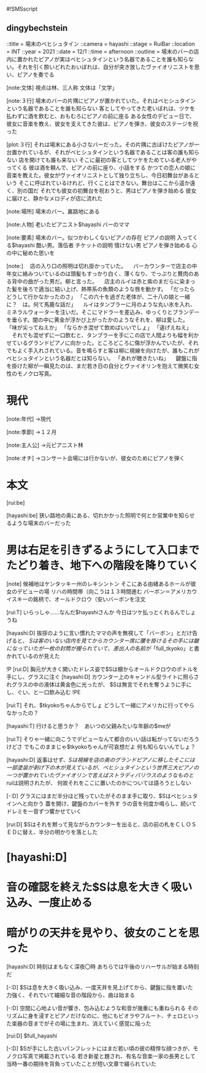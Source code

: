 #!SMSscript

## dingybechstein

::title = 場末のベヒシュタイン
::camera = hayashi
::stage = RuiBar
::location = INT
::year = 2021
::date = 12/1
::time = afternoon
::outline = 場末のバーの店内に置かれたピアノが実はベヒシュタインという名器であることを誰も知らない。それを引く酔いどれたおいぼれは、自分が突き放したヴァイオリニストを思い、ピアノを奏でる

[note:文体]
視点は林、三人称
文体は「文学」

[note:３行]
場末のバーの片隅にピアノが置かれていた。それはベヒシュタインという名器であることを誰も知らない
客としてやってきた老いぼれは、ツケを払わずに酒を飲むと、おもむろにピアノの前に座る
ある女性のデビュー日で、彼女に音楽を教え、彼女を支えてきた彼は、ピアノを弾き、彼女のステージを祝った

[plot:３行]
それは場末にある小さなバーだった。その片隅に古ぼけたピアノが一台置かれているが、それがベヒシュタインという名器であることは客の誰も知らない
店を開けても誰も来ない
そこに最初の客としてツケをためている老人がやってくる
彼は酒を頼んで、ピアノの前に座り、小話をする
かつての恋人の娘に音楽を教えた。彼女がヴァイオリニストとして独り立ちし、今日初舞台があるという
そこに呼ばれているけれど、行くことはできない。舞台はここから遥か遠く、別の国だ
それでも彼女の初舞台を祝おうと、男はピアノを弾き始める
彼女に届けと、静かなメロディが店に流れた

[note:場所]
場末のバー。裏路地にある

[note:人物]
老いたピアニスト$hayashi
バーのママ

[note:要素]
場末のバー。似つかわしくないピアノの存在
ピアノの説明
入ってくる$hayashi
酷い男。落伍者
チケットの説明
情けない男
ピアノを弾き始める
心の中に秘めた思いを


[note:]
　店の入り口の照明は切れ掛かっていた。
　バーカウンターで店主の中年女に絡みついているのは頭髪もすっかり白く、薄くなり、でっぷりと贅肉のある背中の曲がった男だ。柳と言った。
　店主のルイは赤と紫のまだらに染まった髪を後ろで適当に結い上げ、熱帯系の魚類のような唇を動かす。
「だったらどうして行かなかったのさ」
「この六十を過ぎた老体が、二十八の娘と一緒に？　は。何て馬鹿な話だ」
　ルイはタンブラーに月のような丸い氷を入れ、ミネラルウォーターを注いだ。そこにマドラーを差込み、ゆっくりとブランデーを垂らす。闇の中に黄金が浮かび上がったかのようなそれを、柳は愛した。
「味が尖ってねえか」
「ならかき混ぜて飲めばいいでしょ」
「違げえねえ」
　それでも混ぜずに一口飲むと、タンブラーを手にこの店で人間よりも幅を利かせているグランドピアノに向かった。ところどころに傷が浮かんでいたが、それでもよく手入れされている。音を鳴らすと客は柳に視線を向けたが、誰もこれがベヒシュタインという名器だとは知らない。
「あれが聴きたいね」
　鍵盤に指を掛けた柳が一瞬見たのは、まだ若き日の自分とヴァイオリンを抱えて微笑む女性のモノクロ写真。

# 現代

[note:年代]
→現代

[note:季節]
→１２月

[note:主人公]
→元ピアニスト林

[note:オチ]
→コンサート会場には行かないが、彼女のためにピアノを弾く

# 本文

[rui:be]

[hayashi:be]
狭い路地の奥にある、切れかかった照明で何とか営業中を知らせるような場末のバーだった
# 男は右足を引きずるようにして入口までたどり着き、地下への階段を降りていく

[note]
候補地はケンタッキー州のレキシントン
そこにある由緒あるホールが彼女のデビューの場
リハの時間帯（向こうは１３時間進む
バーボン＝アメリカウイスキーの銘柄で、オールドクロウ（安いバーボンを注文

[rui:T]
いらっしゃ……なんだ$hayashiさんか
今日はツケ払っとくれるんでしょうね

[hayashi:D]
挨拶のように言い慣れたママの声を無視して「バーボン」とだけ告げると、
$Sは客のいない店内を見てからカウンター席に腰を掛ける
その手には皺になっていたが一枚の封筒が握られていて、差出人の名前が「$full_tkyoko」と書かれているのが見えた

!P
[rui:D]
胸元が大きく開いたドレス姿で$Sは棚からオールドクロウのボトルを手にし、グラスに注ぐ
[hayashi:D]
カウンター上のキャンドル型ライトに照らされグラスの中の液体は黄金色に光ったが、
$Sは無言でそれを奪うように手にし、ぐい、と一口飲み込む
!PE

[rui:T]
それ、$tkyokoちゃんからでしょ
どうして一緒にアメリカに行ってやらなかったの？

[hayashi:T]
行けると思うか？　あいつの父親みたいな年齢の$meが

[rui:T]
そりゃ一緒に向こうでデビューなんて都合のいい話は転がってないだろうけどさ
でもこのままじゃ$tkyokoちゃんが可哀想だよ
何も知らないんでしょ？

[hayashi:D]
返事はせず、$Sは視線を店の奥のグランドピアノに移した
そこには一部塗装が剥げ下の木が見えているが、ベヒシュタインという世界三大ピアノの一つが置かれていた
ヴァイオリンで言えばストラディバリウスのようなものと$ruiは説明されたが、
何故それをここに置いたのかについては語ろうとしない

[-:D]
グラスにはまだ半分ほど残っていたがそのまま手に取り、$Sはベヒシュタインへと向かう
蓋を開け、鍵盤のカバーを外す
ラの音を何度か鳴らし、続いてドレミを一音ずつ響かせていく

[rui:D]
$Sはそれを黙って見ながらカウンターを出ると、店の前の札をＣＬＯＳＥＤに替え、半分の明かりを落とした

# [hayashi:D]
# 音の確認を終えた$Sは息を大きく吸い込み、一度止める
# 暗がりの天井を見やり、彼女のことを思った

[hayashi:D]
時刻はまもなく深夜〇時
あちらでは午後のリハーサルが始まる時刻だ

[-:D]
$Sは息を大きく吸い込み、一度天井を見上げてから、鍵盤に指を置いた
力強く、それでいて繊細な音の階段から、曲は始まる

[-:D]
空間に心地よい音が響き、包み込むような和音が幾重にも重ねられる
そのリズムに身を浸すとピアノだけなのに、他にもビオラやフルート、チェロといった楽器の音までがその場に生まれ、消えていく感覚に陥った

[rui:D]
$full_hayashi

[-:D]
$Sが手にした古いパンフレットにはまだ若い頃の彼の精悍な顔つきが、モノクロ写真で掲載されている
若き新星と題され、有名な音楽一家の長男として当時一番の期待を背負っていたことが短い文章で綴られていた

